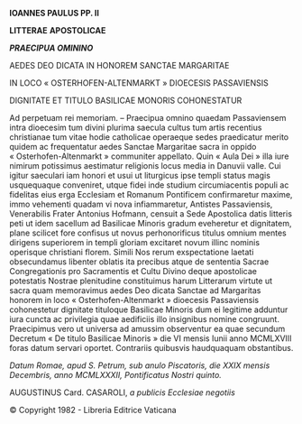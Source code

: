 **IOANNES PAULUS PP. II**

**LITTERAE** **APOSTOLICAE**

***PRAECIPUA OMININO***

AEDES DEO DICATA IN HONOREM SANCTAE MARGARITAE

IN LOCO « OSTERHOFEN-ALTENMARKT » DIOECESIS PASSAVIENSIS

DIGNITATE ET TITULO BASILICAE MONORIS COHONESTATUR

Ad perpetuam rei memoriam. – Praecipua omnino quaedam Passaviensem intra dioecesim tum divini plurima saecula cultus tum artis recentius christianae tum vitae hοdie catholicae operaeque sedes praedicatur merito quidem ac frequentatur aedes Sanctae Margaritae sacra in oppido « Osterhofen-Altenmarkt » communiter appellato. Quin « Aula Dei » illa iure nimirum potissimus aestimatur religionis locus media in Danuvii valle. Cui igitur saeculari iam honori et usui ut liturgicus ipse templi status magis usquequaque conveniret, utque fidei inde studium circumiacentis populi ac fidelitas eius erga Ecclesiam et Romanum Pontificem confirmaretur maxime, immo vehementi quadam vi nova infiammaretur, Antistes Passaviensis, Venerabilis Frater Antonius Hofmann, censuit a Sede Apostolica datis litteris peti ut idem sacellum ad Basilicae Minoris gradum eveheretur et dignitatem, plane scilicet fore confisus ut novus perhonorificus titulus omnium mentes dirigens superiorem in templi gloriam excitaret novum illinc nominis operisque christiani florem. Simili Nos rerum exspectatione laetati obsecundamus libenter oblatis ita precibus atque de sententia Sacrae Congregationis pro Sacramentis et Cultu Divino deque apostolicae potestatis Nostrae plenitudine constituimus harum Litterarum virtute ut sacra quam memoravimus aedes Deo dicata Sanctae ad Margaritas honorem in loco « Osterhofen-Altenmarkt » dioecesis Passaviensis cohonestetur dignitate titulοque Basilicae Minoris dum ei legitime adduntur iura cuncta ac privilegia quae aedificiis illo insignibus nomine congruunt. Praecipimus vero ut universa ad amussim observentur ea quae secundum Decretum « De titulo Basilicae Minoris » die VI mensis Iunii anno MCMLXVIII foras datum servari oportet. Contrariis quibusvis haudquaquam obstantibus.

*Datum Rοmae, apud S. Petrum, sub anulo Piscatoris, die XXIX mensis Decembris, anno MCMLXXXII, Pontificatus Nostri quinto.*

AUGUSTINUS Card. CASAROLI, *a publicis Ecclesiae negotiis*

© Copyright 1982 - Libreria Editrice Vaticana